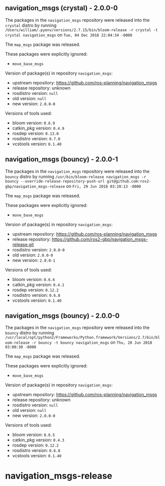 ## navigation_msgs (crystal) - 2.0.0-0

The packages in the `navigation_msgs` repository were released into the `crystal` distro by running `/Users/william/.pyenv/versions/2.7.15/bin/bloom-release -r crystal -t crystal navigation_msgs` on `Tue, 04 Dec 2018 22:04:34 -0000`

The `map_msgs` package was released.

These packages were explicitly ignored:
- `move_base_msgs`

Version of package(s) in repository `navigation_msgs`:

- upstream repository: https://github.com/ros-planning/navigation_msgs
- release repository: unknown
- rosdistro version: `null`
- old version: `null`
- new version: `2.0.0-0`

Versions of tools used:

- bloom version: `0.6.9`
- catkin_pkg version: `0.4.9`
- rosdep version: `0.13.0`
- rosdistro version: `0.7.0`
- vcstools version: `0.1.40`


## navigation_msgs (bouncy) - 2.0.0-1

The packages in the `navigation_msgs` repository were released into the `bouncy` distro by running `/usr/bin/bloom-release navigation_msgs -r bouncy --override-release-repository-push-url git@github.com:ros2-gbp/navigation_msgs-release` on `Fri, 29 Jun 2018 03:20:13 -0000`

The `map_msgs` package was released.

These packages were explicitly ignored:
- `move_base_msgs`

Version of package(s) in repository `navigation_msgs`:

- upstream repository: https://github.com/ros-planning/navigation_msgs
- release repository: https://github.com/ros2-gbp/navigation_msgs-release.git
- rosdistro version: `2.0.0-0`
- old version: `2.0.0-0`
- new version: `2.0.0-1`

Versions of tools used:

- bloom version: `0.6.6`
- catkin_pkg version: `0.4.1`
- rosdep version: `0.12.2`
- rosdistro version: `0.6.8`
- vcstools version: `0.1.40`


## navigation_msgs (bouncy) - 2.0.0-0

The packages in the `navigation_msgs` repository were released into the `bouncy` distro by running `/usr/local/opt/python2/Frameworks/Python.framework/Versions/2.7/bin/bloom-release -r bouncy -t bouncy navigation_msgs` on `Thu, 28 Jun 2018 03:00:30 -0000`

The `map_msgs` package was released.

These packages were explicitly ignored:
- `move_base_msgs`

Version of package(s) in repository `navigation_msgs`:

- upstream repository: https://github.com/ros-planning/navigation_msgs
- release repository: unknown
- rosdistro version: `null`
- old version: `null`
- new version: `2.0.0-0`

Versions of tools used:

- bloom version: `0.6.5`
- catkin_pkg version: `0.4.3`
- rosdep version: `0.12.2`
- rosdistro version: `0.6.8`
- vcstools version: `0.1.40`


# navigation_msgs-release